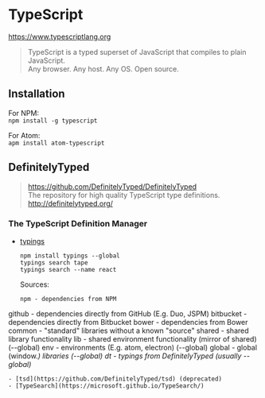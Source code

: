 # TypeScript
https://www.typescriptlang.org  
> TypeScript is a typed superset of JavaScript that compiles to plain JavaScript.  
  Any browser. Any host. Any OS. Open source.

## Installation
For NPM:  
`npm install -g typescript`

For Atom:  
`apm install atom-typescript`

## DefinitelyTyped
> https://github.com/DefinitelyTyped/DefinitelyTyped  
The repository for high quality TypeScript type definitions. http://definitelytyped.org/

### The TypeScript Definition Manager
- [typings](https://github.com/typings/typings)
  ```
  npm install typings --global
  typings search tape
  typings search --name react
  ```

  Sources:  
  ```
  npm - dependencies from NPM
github - dependencies directly from GitHub (E.g. Duo, JSPM)
bitbucket - dependencies directly from Bitbucket
bower - dependencies from Bower
common - "standard" libraries without a known "source"
shared - shared library functionality
lib - shared environment functionality (mirror of shared) (--global)
env - environments (E.g. atom, electron) (--global)
global - global (window.<var>) libraries (--global)
dt - typings from DefinitelyTyped (usually --global)
  ```
- [tsd](https://github.com/DefinitelyTyped/tsd) (deprecated)
- [TypeSearch](https://microsoft.github.io/TypeSearch/)
